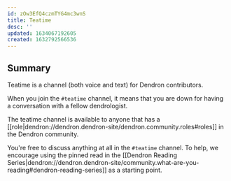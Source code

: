 ```yaml
---
id: zOw3EfQ4czmTYG4mc3wnS
title: Teatime
desc: ''
updated: 1634067192605
created: 1632792566536
---
```



## Summary

Teatime is a channel (both voice and text) for Dendron contributors.

When you join the `#teatime` channel, it means that you are down for having a conversation with a fellow dendrologist. 

The teatime channel is available to anyone that has a [[role|dendron://dendron.dendron-site/dendron.community.roles#roles]] in the Dendron community.

You're free to discuss anything at all in the `#teatime` channel. To help, we encourage using the pinned read in the [[Dendron Reading Series|dendron://dendron.dendron-site/community.what-are-you-reading#dendron-reading-series]] as a starting point.
